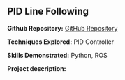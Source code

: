 ## PID Line Following

**Github Repository:** [GitHub Repository](https://github.com/drewc747/autonomous-robotics-examples/tree/master/pid_line_following)

**Techniques Explored:** PID Controller

**Skills Demonstrated:** Python, ROS

**Project description:** 

